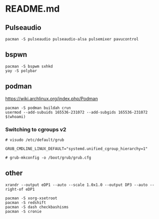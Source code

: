 # README.md

## Pulseaudio

```
pacman -S pulseaudio pulseaudio-alsa pulsemixer pavucontrol
```

## bspwn

```
pacman -S bspwm sxhkd
yay -S polybar
```

## podman

<https://wiki.archlinux.org/index.php/Podman>

```
pacman -S podman buildah crun
usermod --add-subuids 165536-231072 --add-subgids 165536-231072 $(whoami)
```

### Switching to cgroups v2

```
# visudo /etc/default/grub

GRUB_CMDLINE_LINUX_DEFAULT="systemd.unified_cgroup_hierarchy=1"

# grub-mkconfig -o /boot/grub/grub.cfg
```

## other

```
xrandr --output eDP1 --auto --scale 1.0x1.0 --output DP3 --auto --right-of eDP1
```

```
pacman -S xorg-xsetroot
pacman -S redshift
pacman -S dash checkbashisms
pacman -S cronie
```
